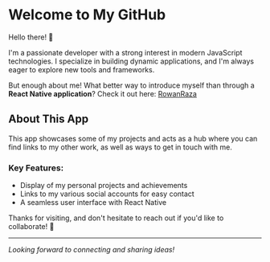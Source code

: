 # Welcome to My GitHub

Hello there! 👋

I'm a passionate developer with a strong interest in modern JavaScript technologies. I specialize in building dynamic applications, and I'm always eager to explore new tools and frameworks.

But enough about me! What better way to introduce myself than through a **React Native application**? Check it out here: [RowanRaza](https://github.com/RowanRaza)

## About This App

This app showcases some of my projects and acts as a hub where you can find links to my other work, as well as ways to get in touch with me.

### Key Features:
- Display of my personal projects and achievements
- Links to my various social accounts for easy contact
- A seamless user interface with React Native

Thanks for visiting, and don't hesitate to reach out if you'd like to collaborate! 🚀

---

*Looking forward to connecting and sharing ideas!*
